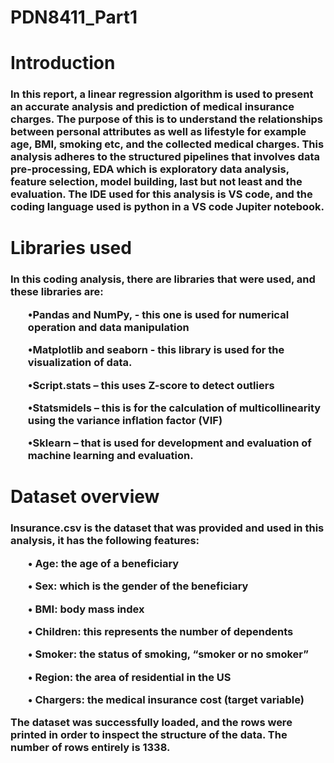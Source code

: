 # PDN8411_Part1
<h1>Introduction</h1>

<p><h3> In this report, a linear regression algorithm is used to present an accurate analysis and prediction of medical insurance charges.  The purpose of this is to understand the relationships between personal attributes as well as lifestyle for example age, BMI, smoking etc, and the collected medical charges.  This analysis adheres to the structured pipelines that involves data pre-processing, EDA which is exploratory data analysis, feature selection, model building, last but not least and the evaluation. The IDE used for this analysis is VS code, and the coding language used is python in a VS code Jupiter notebook.   </h3></p>

<h1>Libraries used</h1>

<p><h3>In this coding analysis, there are libraries that were used, and these libraries are:
<ol>•Pandas and NumPy, - this one is used for numerical operation and data manipulation </ol>
<ol>•Matplotlib and seaborn - this library is used for the visualization of data. </ol>
<ol>•Script.stats – this uses Z-score to detect outliers </ol>
<ol>•Statsmidels – this is for the calculation of multicollinearity using the variance inflation factor (VIF)</ol>
<ol>•Sklearn – that is used for development and evaluation of machine learning and evaluation. </ol>  </h3></p>

<h1>Dataset overview </h1>  

<p><h3>Insurance.csv is the dataset that was provided and used in this analysis, it has the following features:
<ol>•	Age: the age of a beneficiary </ol>
<ol>•	Sex: which is the gender of the beneficiary </ol>
<ol>•	BMI: body mass index </ol>
<ol>•	Children: this represents the number of dependents </ol>
<ol>•	Smoker: the status of smoking, “smoker or no smoker”</ol>
<ol>•	Region: the area of residential in the US</ol>
<ol>•	Chargers: the medical insurance cost (target variable)</ol>
The dataset was successfully loaded, and the rows were printed in order to inspect the structure of the data. The number of rows entirely is 1338. 
</h3></p>

